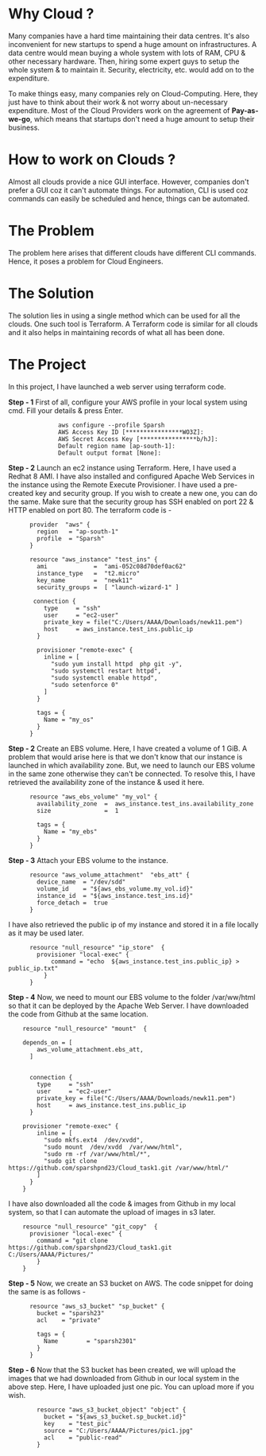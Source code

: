 # Why Cloud ?
  
Many companies have a hard time maintaining their data centres. It's also inconvenient for new startups to spend a huge amount on infrastructures. A data centre would mean buying a whole system with lots of RAM, CPU & other necessary hardware. Then, hiring some expert guys to setup the whole system & to maintain it. Security, electricity, etc. would add on to the expenditure. 

To make things easy, many companies rely on Cloud-Computing. Here, they just have to think about their work & not worry about un-necessary expenditure. Most of the Cloud Providers work on the agreement of **Pay-as-we-go**, which means that startups don't need a huge amount to setup their business.


# How to work on Clouds ?

Almost all clouds provide a nice GUI interface. However, companies don't prefer a GUI coz it can't automate things. For automation, CLI is used coz commands can easily be scheduled and hence, things can be automated.

# The Problem 

The problem here arises that different clouds have different CLI commands. Hence, it poses a problem for Cloud Engineers.

# The Solution

The solution lies in using a single method which can be used for all the clouds. One such tool is Terraform. A Terraform code is similar for all clouds and it also helps in maintaining records of what all has been done.


# The Project 

In this project, I have launched a web server using terraform code. 


**Step - 1**  First of all, configure your AWS profile in your local system using cmd. Fill your details & press Enter.

                  aws configure --profile Sparsh
                  AWS Access Key ID [****************WO3Z]:
                  AWS Secret Access Key [****************b/hJ]:
                  Default region name [ap-south-1]:
                  Default output format [None]:

            



**Step - 2**  Launch an ec2 instance using Terraform. Here, I have used a Redhat 8 AMI. I have also installed and configured Apache Web Services in the instance using the Remote Execute Provisioner. I have used a pre-created key and security group. If you wish to create a new one, you can do the same. Make sure that the security group has SSH enabled on port 22 & HTTP enabled on port 80.
The terraform code is -

          provider  "aws" {
            region   = "ap-south-1"
            profile  = "Sparsh"
          }

          resource "aws_instance" "test_ins" {
            ami             =  "ami-052c08d70def0ac62"
            instance_type   =  "t2.micro"
            key_name        =  "newk11"
            security_groups =  [ "launch-wizard-1" ]

           connection {
              type     = "ssh"
              user     = "ec2-user"
              private_key = file("C:/Users/AAAA/Downloads/newk11.pem")
              host     = aws_instance.test_ins.public_ip
            }

            provisioner "remote-exec" {
              inline = [
                "sudo yum install httpd  php git -y",
                "sudo systemctl restart httpd",
                "sudo systemctl enable httpd",
                "sudo setenforce 0"
              ]
            }

            tags = {
              Name = "my_os"
            }
          }
          
          
**Step - 2**  Create an EBS volume. Here, I have created a volume of 1 GiB. A problem that would arise here is that we don't know that our instance is launched in which availability zone. But, we need to launch our EBS volume in the same zone otherwise they can't be connected. To resolve this, I have retrieved the availability zone of the instance & used it here. 

          resource "aws_ebs_volume" "my_vol" {
            availability_zone  =  aws_instance.test_ins.availability_zone
            size               =  1

            tags = {
              Name = "my_ebs"
            }
          }
          
          
**Step - 3**  Attach your EBS volume to the instance. 

          resource "aws_volume_attachment"  "ebs_att" {
            device_name  = "/dev/sdd"
            volume_id    = "${aws_ebs_volume.my_vol.id}"
            instance_id  = "${aws_instance.test_ins.id}"
            force_detach =  true
          }
         
I have also retrieved the public ip of my instance and stored it in a file locally as it may be used later.

          resource "null_resource" "ip_store"  {
            provisioner "local-exec" {
                command = "echo  ${aws_instance.test_ins.public_ip} > public_ip.txt"
              }
          }


          
**Step - 4** Now, we need to mount our EBS volume to the folder /var/ww/html so that it can be deployed by the Apache Web Server. I have downloaded the code from Github at the same location.

        resource "null_resource" "mount"  {

        depends_on = [
            aws_volume_attachment.ebs_att,
          ]


          connection {
            type     = "ssh"
            user     = "ec2-user"
            private_key = file("C:/Users/AAAA/Downloads/newk11.pem")
            host     = aws_instance.test_ins.public_ip
          }

        provisioner "remote-exec" {
            inline = [
              "sudo mkfs.ext4  /dev/xvdd",
              "sudo mount  /dev/xvdd  /var/www/html",
              "sudo rm -rf /var/www/html/*",
              "sudo git clone https://github.com/sparshpnd23/Cloud_task1.git /var/www/html/"
            ]
          }
        }


I have also downloaded all the code & images from Github in my local system, so that I can automate the upload of images in s3 later.

        resource "null_resource" "git_copy"  {
          provisioner "local-exec" {
            command = "git clone https://github.com/sparshpnd23/Cloud_task1.git C:/Users/AAAA/Pictures/" 
            }
        }
        
   
   
**Step - 5**  Now, we create an S3 bucket on AWS. The code snippet for doing the same is as follows -

          resource "aws_s3_bucket" "sp_bucket" {
            bucket = "sparsh23"
            acl    = "private"

            tags = {
              Name        = "sparsh2301"
            }
          }
          
          
**Step - 6**  Now that the S3 bucket has been created, we will upload the images that we had downloaded from Github in our local system in the above step. Here, I have uploaded just one pic. You can upload more if you wish.

            resource "aws_s3_bucket_object" "object" {
              bucket = "${aws_s3_bucket.sp_bucket.id}"
              key    = "test_pic"
              source = "C:/Users/AAAA/Pictures/pic1.jpg"
              acl    = "public-read"
            }

